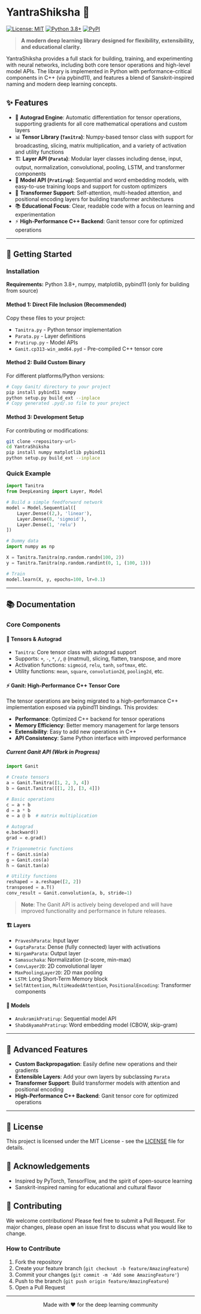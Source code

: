# YantraShiksha 🧠

[![License: MIT](https://img.shields.io/badge/License-MIT-yellow.svg)](https://opensource.org/licenses/MIT)
[![Python 3.8+](https://img.shields.io/badge/python-3.8+-blue.svg)](https://www.python.org/downloads/)
[![PyPI](https://img.shields.io/badge/pypi-numpy%20matplotlib-green.svg)](https://pypi.org/project/numpy/)

> **A modern deep learning library designed for flexibility, extensibility, and educational clarity.**

YantraShiksha provides a full stack for building, training, and experimenting with neural networks, including both core tensor operations and high-level model APIs. The library is implemented in Python with performance-critical components in C++ (via pybind11), and features a blend of Sanskrit-inspired naming and modern deep learning concepts.

## ✨ Features

- 🚀 **Autograd Engine**: Automatic differentiation for tensor operations, supporting gradients for all core mathematical operations and custom layers
- 📊 **Tensor Library (`Tanitra`)**: Numpy-based tensor class with support for broadcasting, slicing, matrix multiplication, and a variety of activation and utility functions
- 🏗️ **Layer API (`Parata`)**: Modular layer classes including dense, input, output, normalization, convolutional, pooling, LSTM, and transformer components
- 🤖 **Model API (`Pratirup`)**: Sequential and word embedding models, with easy-to-use training loops and support for custom optimizers
- 🔄 **Transformer Support**: Self-attention, multi-headed attention, and positional encoding layers for building transformer architectures
- 📚 **Educational Focus**: Clear, readable code with a focus on learning and experimentation
- ⚡ **High-Performance C++ Backend**: Ganit tensor core for optimized operations

---

## 🚀 Getting Started

### Installation
**Requirements:** Python 3.8+, numpy, matplotlib, pybind11 (only for building from source)

#### Method 1: Direct File Inclusion (Recommended)
Copy these files to your project:
- `Tanitra.py` - Python tensor implementation
- `Parata.py` - Layer definitions  
- `Pratirup.py` - Model APIs
- `Ganit.cp313-win_amd64.pyd` - Pre-compiled C++ tensor core

#### Method 2: Build Custom Binary
For different platforms/Python versions:
```bash
# Copy Ganit/ directory to your project
pip install pybind11 numpy
python setup.py build_ext --inplace
# Copy generated .pyd/.so file to your project
```

#### Method 3: Development Setup
For contributing or modifications:
```bash
git clone <repository-url>
cd YantraShiksha
pip install numpy matplotlib pybind11
python setup.py build_ext --inplace
```

### Quick Example

```python
import Tanitra
from DeepLeaning import Layer, Model

# Build a simple feedforward network
model = Model.Sequential([
    Layer.Dense((2,), 'linear'),
    Layer.Dense(8, 'sigmoid'),
    Layer.Dense(1, 'relu')
])

# Dummy data
import numpy as np

X = Tanitra.Tanitra(np.random.randn(100, 2))
y = Tanitra.Tanitra(np.random.randint(0, 1, (100, 1)))

# Train
model.learn(X, y, epochs=100, lr=0.1)
```


---

## 📚 Documentation

### Core Components

#### 🧮 Tensors & Autograd

- `Tanitra`: Core tensor class with autograd support
- Supports: `+`, `-`, `*`, `/`, `@` (matmul), slicing, flatten, transpose, and more
- Activation functions: `sigmoid`, `relu`, `tanh`, `softmax`, etc.
- Utility functions: `mean`, `square`, `convolution2d`, `pooling2d`, etc.

#### ⚡ Ganit: High-Performance C++ Tensor Core

The tensor operations are being migrated to a high-performance C++ implementation exposed via pybind11 bindings. This provides:

- **Performance**: Optimized C++ backend for tensor operations
- **Memory Efficiency**: Better memory management for large tensors
- **Extensibility**: Easy to add new operations in C++
- **API Consistency**: Same Python interface with improved performance

##### Current Ganit API (Work in Progress)

```python
import Ganit

# Create tensors
a = Ganit.Tanitra([1, 2, 3, 4])
b = Ganit.Tanitra([[1, 2], [3, 4]])

# Basic operations
c = a + b
d = a * b
e = a @ b  # matrix multiplication

# Autograd
e.backward()
grad = e.grad()

# Trigonometric functions
f = Ganit.sin(a)
g = Ganit.cos(a)
h = Ganit.tan(a)

# Utility functions
reshaped = a.reshape([2, 2])
transposed = a.T()
conv_result = Ganit.convolution(a, b, stride=1)
```

> **Note**: The Ganit API is actively being developed and will have improved functionality and performance in future releases.

#### 🏗️ Layers

- `PraveshParata`: Input layer
- `GuptaParata`: Dense (fully connected) layer with activations
- `NirgamParata`: Output layer
- `Samasuchaka`: Normalization (z-score, min-max)
- `ConvLayer2D`: 2D convolutional layer
- `MaxPoolingLayer2D`: 2D max pooling
- `LSTM`: Long Short-Term Memory block
- `SelfAttention`, `MultiHeadedAttention`, `PositionalEncoding`: Transformer components

#### 🤖 Models

- `AnukramikPratirup`: Sequential model API
- `ShabdAyamahPratirup`: Word embedding model (CBOW, skip-gram)

---

## 🔧 Advanced Features

- **Custom Backpropagation**: Easily define new operations and their gradients
- **Extensible Layers**: Add your own layers by subclassing `Parata`
- **Transformer Support**: Build transformer models with attention and positional encoding
- **High-Performance C++ Backend**: Ganit tensor core for optimized operations

---

## 📄 License

This project is licensed under the MIT License - see the [LICENSE](LICENSE) file for details.

## 🙏 Acknowledgements

- Inspired by PyTorch, TensorFlow, and the spirit of open-source learning
- Sanskrit-inspired naming for educational and cultural flavor

## 🤝 Contributing

We welcome contributions! Please feel free to submit a Pull Request. For major changes, please open an issue first to discuss what you would like to change.

### How to Contribute

1. Fork the repository
2. Create your feature branch (`git checkout -b feature/AmazingFeature`)
3. Commit your changes (`git commit -m 'Add some AmazingFeature'`)
4. Push to the branch (`git push origin feature/AmazingFeature`)
5. Open a Pull Request

---

<div align="center">
Made with ❤️ for the deep learning community
</div>
